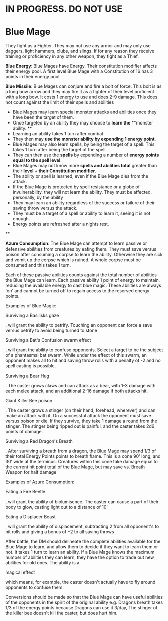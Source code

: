 # IN PROGRESS. DO NOT USE

# Blue Mage

They fight as a Fighter. They may not use any armor and may only use daggers, light hammers, clubs, and slings. If for any reason they receive training or proficiency in any other weapon, they fight as a Thief.

**Blue Energy**: Blue Mages have Energy. Their constitution modifier affects their energy pool. A first level Blue Mage with a Constitution of 16 has 3 points in their energy pool.

**Blue Missile**: Blue Mages can conjure and fire a bolt of force. This bolt is as a long bow arrow and they may fire it as a fighter of their level proficient with a long bow. It costs 1 energy to use and does 2-9 damage. This does not count against the limit of their spells and abilities

- Blue Mages may learn special monster attacks and abilities once they have been the target of them. 
- Once targeted by an ability they may choose to **learn the** **monster ability. **
- Learning an ability takes 1 turn after combat.
- They then may **use the monster ability by expending 1 energy point**. 
- Blue Mages may also learn spells, by being the target of a spell. This takes 1 turn after being the target of the spell.
- They can then use the **spells** by expending a number of **energy points equal to the spell level**. 
- Blue Mages may not know more **spells and abilities total** greater than their **level + their Constitution modifier**.
- The ability or spell is learned, even if the Blue Mage dies from the attack.
- If the Blue Mage is protected by spell resistance or a globe of invulnerability, they will not learn the ability. They must be affected, personally, by the ability
- They may learn an ability regardless of the success or failure of their saving throw versus the attack.
- They must be a target of a spell or ability to learn it, seeing it is not enough.
- Energy points are refreshed after a nights rest.

**

**Azure Consumption**: The Blue Mage can attempt to learn passive or defensive abilities from creatures by eating them. They must save versus poison after consuming a corpse to learn the ability. Otherwise they are sick and vomit up the corpse which is ruined. A whole corpse must be consumed and this takes 1 turn.

Each of these passive abilities counts against the total number of abilities the Blue Mage can learn. Each passive ability 1 point of energy to maintain, reducing the available energy to cast blue magic. These abilities are always 'on' and cannot be turned off to regain access to the reserved energy points.

Examples of Blue Magic:

Surviving a Basilisks gaze

, will grant the ability to petrify. Touching an opponent can force a save versus petrify to avoid being turned to stone

Surviving a Bat's Confusion swarm effect

, will grant the ability to confuse opponents. Select a target to be the subject of a phantasmal bat swarm. While under the effect of this swarm, an opponent makes all to hit and saving throw rolls with a penalty of -2 and no spell casting is possible.

Surviving a Bear Hug

. The caster grows claws and can attack as a bear, with 1-3 damage with each melee attack, and an additional 2-16 damage if both attacks hit.

Giant Killer Bee poison

. The caster grows a stinger (on their hand, forehead, wherever) and can make an attack with it. On a successful attack the opponent must save versus poison or die. If they survive, they take 1 damage a round from the stinger. The stinger being ripped out is painful, and the caster takes 2d6 points of damage.

Surviving a Red Dragon's Breath

. After surviving a breath from a dragon, the Blue Mage may spend 1/3 of their total Energy Points points to breath flame. This is a cone 90' long, and 30' wide at the terminus. Creatures within this cone take damage equal to the current hit point total of the Blue Mage, but may save vs. Breath Weapon for half damage

Examples of Azure Consumption:

Eating a Fire Beetle

, will grant the ability of biolumisence. The caster can cause a part of their body to glow, casting light out to a distance of 10'

Eating a Displacer Beast

, will grant the ability of displacement, subtracting 2 from all opponent's to hit rolls and giving a bonus of +2 to all saving throws

After battle, the DM should delineate the complete abilities available for the Blue Mage to learn, and allow them to decide if they want to learn them or not. It takes 1 turn to learn an ability. If a Blue Mage knows the maximum number of abilities they can learn, they have the option to trade out new abilities for old ones. The ability is a 

magical effect

 which means, for example, the caster doesn't actually have to fly around opponents to confuse them.

Conversions should be made so that the Blue Mage can have useful abilities of the opponents in the spirit of the original ability e.g. Dragons breath takes 1/3 of the energy points because Dragons can use it 3/day, The stinger of the killer bee doesn't kill the caster, but does hurt him.
